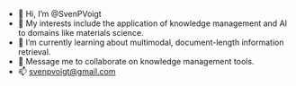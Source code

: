 - 👋 Hi, I’m @SvenPVoigt
- 👀 My interests include the application of knowledge management and AI to domains like materials science.
- 🌱 I’m currently learning about multimodal, document-length information retrieval.
- 💞️ Message me to collaborate on knowledge management tools.
- 📫 svenpvoigt@gmail.com

<!---
SvenPVoigt/SvenPVoigt is a ✨ special ✨ repository because its `README.md` (this file) appears on your GitHub profile.
You can click the Preview link to take a look at your changes.
--->

